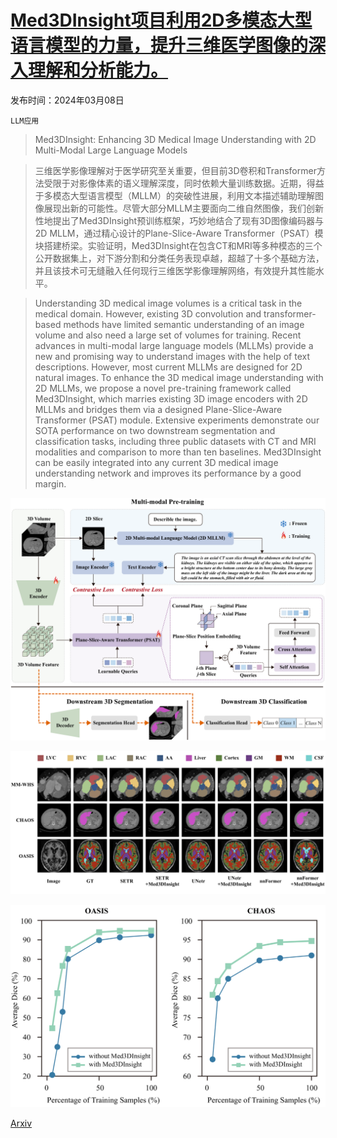 # [Med3DInsight项目利用2D多模态大型语言模型的力量，提升三维医学图像的深入理解和分析能力。](https://arxiv.org/abs/2403.05141)

发布时间：2024年03月08日

`LLM应用`

> Med3DInsight: Enhancing 3D Medical Image Understanding with 2D Multi-Modal Large Language Models

> 三维医学影像理解对于医学研究至关重要，但目前3D卷积和Transformer方法受限于对影像体素的语义理解深度，同时依赖大量训练数据。近期，得益于多模态大型语言模型（MLLM）的突破性进展，利用文本描述辅助理解图像展现出新的可能性。尽管大部分MLLM主要面向二维自然图像，我们创新性地提出了Med3DInsight预训练框架，巧妙地结合了现有3D图像编码器与2D MLLM，通过精心设计的Plane-Slice-Aware Transformer（PSAT）模块搭建桥梁。实验证明，Med3DInsight在包含CT和MRI等多种模态的三个公开数据集上，对下游分割和分类任务表现卓越，超越了十多个基础方法，并且该技术可无缝融入任何现行三维医学影像理解网络，有效提升其性能水平。

> Understanding 3D medical image volumes is a critical task in the medical domain. However, existing 3D convolution and transformer-based methods have limited semantic understanding of an image volume and also need a large set of volumes for training. Recent advances in multi-modal large language models (MLLMs) provide a new and promising way to understand images with the help of text descriptions. However, most current MLLMs are designed for 2D natural images. To enhance the 3D medical image understanding with 2D MLLMs, we propose a novel pre-training framework called Med3DInsight, which marries existing 3D image encoders with 2D MLLMs and bridges them via a designed Plane-Slice-Aware Transformer (PSAT) module. Extensive experiments demonstrate our SOTA performance on two downstream segmentation and classification tasks, including three public datasets with CT and MRI modalities and comparison to more than ten baselines. Med3DInsight can be easily integrated into any current 3D medical image understanding network and improves its performance by a good margin.

![Med3DInsight项目利用2D多模态大型语言模型的力量，提升三维医学图像的深入理解和分析能力。](../../../paper_images/2403.05141/x1.png)

![Med3DInsight项目利用2D多模态大型语言模型的力量，提升三维医学图像的深入理解和分析能力。](../../../paper_images/2403.05141/x2.png)

![Med3DInsight项目利用2D多模态大型语言模型的力量，提升三维医学图像的深入理解和分析能力。](../../../paper_images/2403.05141/x3.png)

[Arxiv](https://arxiv.org/abs/2403.05141)